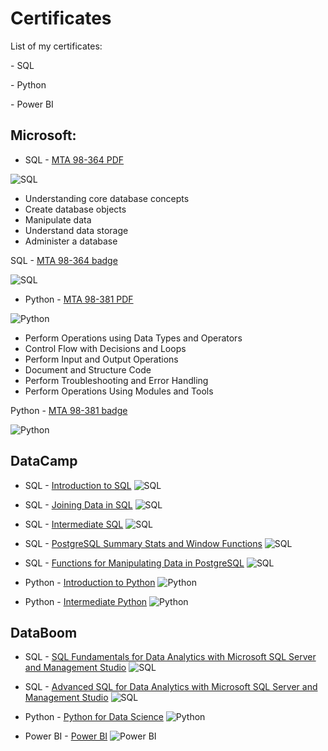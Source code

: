 # Certificates

<p> List of my certificates: </p>
<p> - SQL </p>
<p> - Python </p>
<p> - Power BI </p>


## Microsoft:
- SQL - [MTA 98-364 PDF](https://github.com/AigulTok/Certificates/blob/main/Microsoft_Certified_Professional_Certificate_SQL.pdf) 

![SQL](https://github.com/AigulTok/Certificates/blob/main/Microsoft_Certified_Professional_Certificate_SQL.PNG)
    
- Understanding core database concepts
- Create database objects
- Manipulate data
- Understand data storage
- Administer a database

SQL - [MTA 98-364 badge](https://www.credly.com/badges/21b4f375-936a-4676-b0ec-be4f4f20686d?source=linked_in_profile) 

![SQL](https://github.com/AigulTok/Certificates/blob/main/credly_sql.png)

- Python - [MTA 98-381 PDF](https://github.com/AigulTok/Certificates/blob/main/Microsoft_Certified_Professional_Certificate_Python.pdf) 

![Python](https://github.com/AigulTok/Certificates/blob/main/Microsoft_Certified_Professional_Certificate_Python.PNG)

- Perform Operations using Data Types and Operators
- Control Flow with Decisions and Loops
- Perform Input and Output Operations
- Document and Structure Code
- Perform Troubleshooting and Error Handling
- Perform Operations Using Modules and Tools

Python - [MTA 98-381 badge](https://www.credly.com/badges/fb3ac42f-5bf3-4cdf-904c-bf3620d46908/linked_in?t=rcudi9) 

![Python](https://github.com/AigulTok/Certificates/blob/main/credly_python.png)


## DataCamp

- SQL - [Introduction to SQL](https://github.com/AigulTok/Certificates/blob/main/DataCamp_certificate_Introduction_to_SQL.pdf)
![SQL](https://github.com/AigulTok/Certificates/blob/main/DataCamp_certificate_Introduction_to_SQL.PNG)

- SQL - [Joining Data in SQL](https://github.com/AigulTok/Certificates/blob/main/Datacamp_certificate_Joining_Data_in_SQL.pdf)
![SQL](https://github.com/AigulTok/Certificates/blob/main/Datacamp_certificate_Joining_Data_in_SQL.PNG)

- SQL - [Intermediate SQL](https://github.com/AigulTok/Certificates/blob/main/DataCamp_certificate_Intermediate_SQL.pdf)
![SQL](https://github.com/AigulTok/Certificates/blob/main/DataCamp_certificate_Intermediate_SQL.PNG)

- SQL - [PostgreSQL Summary Stats and Window Functions](https://github.com/AigulTok/Certificates/blob/main/DataCamp_certificate_PostgreSQL_Summary_Stats_and_Window_Functions.pdf)
![SQL](https://github.com/AigulTok/Certificates/blob/main/DataCamp_certificate_PostgreSQL_Summary_Stats_and_Window_Functions.PNG)

- SQL - [Functions for Manipulating Data in PostgreSQL](https://github.com/AigulTok/Certificates/blob/main/DataCamp_certificate_Functions_for_Manipulating_Data_in_PostgreSQL.pdf)
![SQL](https://github.com/AigulTok/Certificates/blob/main/DataCamp_certificate_Functions_for_Manipulating_Data_in_PostgreSQL.PNG)

- Python - [Introduction to Python](https://github.com/AigulTok/Certificates/blob/main/DataCamp_certificate_Introduction_to_Python.pdf)
![Python](https://github.com/AigulTok/Certificates/blob/main/DataCamp_certificate_Introduction_to_Python.PNG)

- Python - [Intermediate Python](https://github.com/AigulTok/Certificates/blob/main/DataCamp_certificate_Intermediate_Python.pdf)
![Python](https://github.com/AigulTok/Certificates/blob/main/DataCamp_certificate_Intermediate_Python.PNG)


## DataBoom

- SQL - [SQL Fundamentals for Data Analytics with Microsoft SQL Server and Management Studio](https://github.com/AigulTok/Certificates/blob/main/DataBoom_certificate_SQL_Basic.pdf)
![SQL](https://github.com/AigulTok/Certificates/blob/main/DataBoom_certificate_SQL_Fundamentals.PNG)

- SQL - [Advanced SQL for Data Analytics with Microsoft SQL Server and Management Studio](https://github.com/AigulTok/Certificates/blob/main/DataBoom_certificate_SQL_Advanced.pdf)
![SQL](https://github.com/AigulTok/Certificates/blob/main/DataBoom_certificate_Advanced_SQL.PNG)

- Python - [Python for Data Science](https://github.com/AigulTok/Certificates/blob/main/DataBoom_certificate_Python.pdf)
![Python](https://github.com/AigulTok/Certificates/blob/main/DataBoom_certificate_Python_for_Data_Science.PNG)

- Power BI - [Power BI](https://github.com/AigulTok/Certificates/blob/main/DataBoom_BI_Workshop.pdf)
![Power BI](https://github.com/AigulTok/Certificates/blob/main/DataBoom_BI_Workshop.PNG)